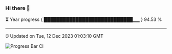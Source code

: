 ### Hi there 👋

⏳ Year progress { ████████████████████████████▁▁ } 94.53 %

---

⏰ Updated on Tue, 12 Dec 2023 01:03:10 GMT

![Progress Bar CI](https://github.com/liununu/liununu/workflows/Progress%20Bar%20CI/badge.svg)

